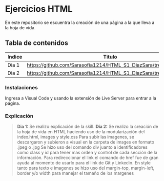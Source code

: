 # Ejercicios HTML
En este repositorio se escuentra la creación de una página a la que lleva a la hoja de vida.

## Tabla de contenidos
| Indice | Titulo  |
|--|--|
| Dia 1 |  https://github.com/Sarasofia1214/HTML_S1_DiazSara/tree/master/Dia1 |
| Dia 2 |  https://github.com/Sarasofia1214/HTML_S1_DiazSara/tree/master/Dia2 |



### Instalaciones 
Ingresa a Visual Code y usando la extensión de Live Server para entrar a la página.

### Explicación
>**Dia 1:** Se realizo explicación de la skill.
>**Dia 2:** Se realizo la creación de la hoja de vida en HTML haciendo uso de la modularización del index.html, images y style.css
>Para subir las imagenes, se descargaron y subieron a visual en la carpeta de images en formato .jpeg o .jpg
>Se hizo uso del comando div juanto a identificadores como class y id para tener mas orden y control de cada sección de la información.
>Para redireccionar el link el comando de href fue de gran ayuda al momento de usarlo para el link de Git y Linkedin.
>En style tanto para texto e imagenes se hizo uso del margin-top, margin-left, border y/o width para manejar el tamaño de los margenes
